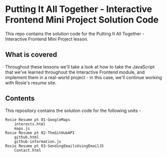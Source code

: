 # Putting It All Together - Interactive Frontend Mini Project Solution Code

This repo contains the solution code for the Putting It All Together - Interactive Frontend Mini Project lesson.

## What is covered

Throughout these lessons we'll take a look at how to take the JavaScript that we've learned throughout the Interactive Frontend module, and implement them in a real-world project - in this case, we'll continue working with Rosie's resume site.

## Contents

This repository contains the solution code for the following units -

    Rosie Resume pt 01-GoogleMaps
        interests.html
        maps.js
    Rosie Resume pt 02-TheGitHubAPI
        github.html
        github-information.js
    Rosie Resume pt 03-SendingEmailsUsingEmailJS
        Contact.html
